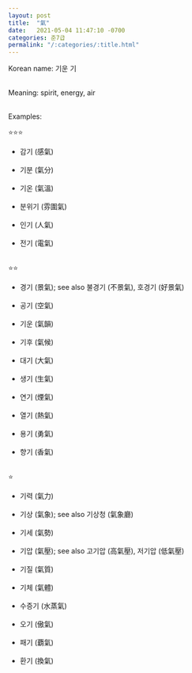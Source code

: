 ```yaml
---
layout: post
title:  "氣"
date:   2021-05-04 11:47:10 -0700
categories: 준7급
permalink: "/:categories/:title.html"
---
```


Korean name: 기운 기 <br><br>

Meaning: spirit, energy, air <br><br>

Examples:

⭐⭐⭐
* 감기 (感氣) <br><br>
* 기분 (氣分) <br><br>
* 기온 (氣溫) <br><br>
* 분위기 (雰圍氣) <br><br>
* 인기 (人氣) <br><br>
* 전기 (電氣) <br><br>


⭐⭐
* 경기 (景氣); see also 불경기 (不景氣), 호경기 (好景氣) <br><br>
* 공기 (空氣) <br><br>
* 기운 (氣韻) <br><br>
* 기후 (氣候) <br><br>
* 대기 (大氣) <br><br>
* 생기 (生氣) <br><br>
* 연기 (煙氣) <br><br>
* 열기 (熱氣) <br><br>
* 용기 (勇氣) <br><br>
* 향기 (香氣) <br><br>


⭐
* 기력 (氣力) <br><br>
* 기상 (氣象); see also 기상청 (氣象廳) <br><br>
* 기세 (氣勢) <br><br>
* 기압 (氣壓); see also 고기압 (高氣壓), 저기압 (低氣壓) <br><br>
* 기질 (氣質) <br><br>
* 기체 (氣體) <br><br>
* 수증기 (水蒸氣) <br><br>
* 오기 (傲氣) <br><br>
* 패기 (覇氣) <br><br>
* 환기 (換氣) <br><br>
